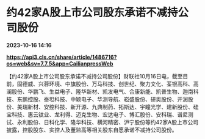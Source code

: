 # 约42家A股上市公司股东承诺不减持公司股份

**2023-10-16 14:16**

**https://api3.cls.cn/share/article/1486716?os=web&sv=7.7.5&app=CailianpressWeb**

【约42家A股上市公司股东承诺不减持公司股份】财联社10月16日电，截至目前，固德威、兴蓉环境、中旗股份、万马科技、创世纪、聚力文化、荃银高科、高澜股份、华鹏飞、生益电子、隆华新材、凯发电气、合康新能、凯普生物、迦南科技、东鹏控股、泰坦科技、中颖电子、华测导航、崧盛股份、研奥股份、开润股份、美瑞新材、安控科技、新开源、九典制药、拓斯达、宇瞳光学、建新股份、硅宝科技、惠云钛业、龙利得、迈克生物、宏达电子、博汇股份、安科瑞、谱尼测试、永利股份、日科化学、隆华科技、横河精密、沪宁股份等约42家A股上市公司披露，控股股东、实控人及董监高等相关股东自愿承诺不减持公司股份。